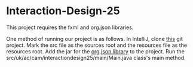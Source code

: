 # Interaction-Design-25

This project requires the fxml and org.json libraries. 

One method of running our project is as follows. In IntelliJ, clone [this](https://github.com/acf62/Interaction-Design-25) git project. Mark the src file as the sources root and the resources file as the resources root. Add the jar for the [org.json library](https://github.com/stleary/JSON-java) to the project. Run the src/uk/ac/cam/interactiondesign25/main/Main.java class's main method.
